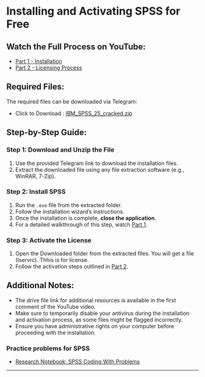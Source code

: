 # Installing and Activating SPSS for Free

## Watch the Full Process on YouTube:
- [Part 1 - Installation](https://youtu.be/9Wybva_yyTI?si=si_AIsSbSI3r6vuS)
- [Part 2 - Licensing Process](https://youtu.be/gFOFC0EUJZ8?si=kTOJ-tzCksusVpt_)

## Required Files:
The required files can be downloaded via Telegram:
- Click to Download : [IBM_SPSS_25_cracked.zip](https://t.me/c/2181137473/120)

## Step-by-Step Guide:

### Step 1: Download and Unzip the File
1. Use the provided Telegram link to download the installation files.
2. Extract the downloaded file using any file extraction software (e.g., WinRAR, 7-Zip).

### Step 2: Install SPSS
1. Run the `.exe` file from the extracted folder.
2. Follow the installation wizard’s instructions.
3. Once the installation is complete, **close the application**.
4. For a detailed walkthrough of this step, watch [Part 1](https://youtu.be/9Wybva_yyTI?si=si_AIsSbSI3r6vuS).

### Step 3: Activate the License
1. Open the Downloaded folder from the extracted files. You will get a file (Iservrc). Thhis is for license.
2. Follow the activation steps outlined in [Part 2](https://youtu.be/gFOFC0EUJZ8?si=kTOJ-tzCksusVpt_).

## Additional Notes:
- The drive file link for additional resources is available in the first comment of the YouTube video.
- Make sure to temporarily disable your antivirus during the installation and activation process, as some files might be flagged incorrectly.
- Ensure you have administrative rights on your computer before proceeding with the installation.

### Practice problems for SPSS
- [Research Notebook: SPSS Coding With Problems](https://github.com/anmmashud/SPSS_Coding_With_Problems)
---

